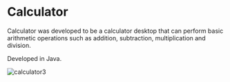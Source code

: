 # Calculator

Calculator was developed to be a calculator desktop that can perform basic arithmetic operations such as addition, subtraction, multiplication and division.

Developed in Java.

![calculator3](https://user-images.githubusercontent.com/110068135/190441338-5db48452-5de0-4829-ada8-474c2d924d56.png)
